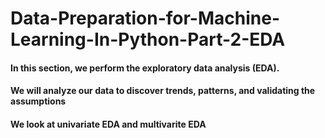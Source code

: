 # Data-Preparation-for-Machine-Learning-In-Python-Part-2-EDA
#### In this section, we perform the exploratory data analysis (EDA).
#### We will analyze our data to discover trends, patterns, and validating the assumptions
#### We look at univariate EDA and multivarite EDA
